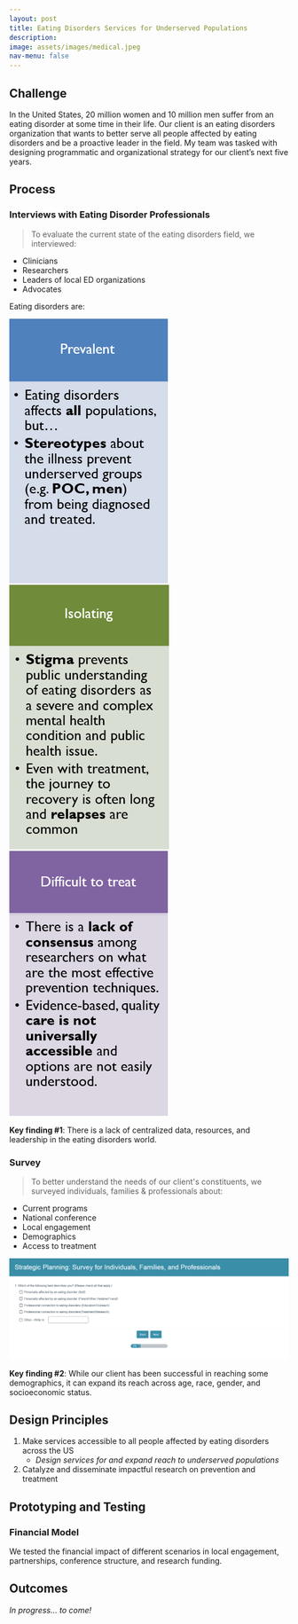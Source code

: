 ```yaml
---
layout: post
title: Eating Disorders Services for Underserved Populations
description: 
image: assets/images/medical.jpeg
nav-menu: false
---
```


## Challenge

In the United States, 20 million women and 10 million men suffer from an eating disorder at some time in their life. Our client is an eating disorders organization that wants to better serve all people affected by eating disorders and be a proactive leader in the field. My team was tasked with designing programmatic and organizational strategy for our client’s next five years.  

## Process

### Interviews with Eating Disorder Professionals
> To evaluate the current state of the eating disorders field, we interviewed:
- Clinicians
- Researchers
- Leaders of local ED organizations
- Advocates


Eating disorders are: 

<img src="assets/images/EDtriad1.PNG">
<img src="assets/images/EDtriad2.PNG">
<img src="assets/images/EDtriad3.PNG">

**Key finding #1**: There is a lack of centralized data, resources, and leadership in the eating disorders world.

### Survey 
> To better understand the needs of our client's constituents, we surveyed individuals, families & professionals about:
- Current programs 
- National conference
- Local engagement
- Demographics
- Access to treatment

<img src="assets/images/EDsurvey1.png" style="width: 800px;"/>

**Key finding #2**: While our client has been successful in reaching some demographics, it can expand its reach across age, race, gender, and socioeconomic status.

## Design Principles
1.	Make services accessible to all people affected by eating disorders across the US<br>
    - *Design services for and expand reach to underserved populations*
2.	Catalyze and disseminate impactful research on prevention and treatment

## Prototyping and Testing

### Financial Model 
We tested the financial impact of different scenarios in local engagement, partnerships, conference structure, and research funding.

## Outcomes
*In progress… to come!*
